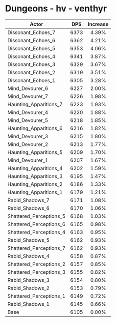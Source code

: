 # Dungeons - hv - venthyr
| Actor | DPS | Increase |
|---|:---:|:---:|
|Dissonant_Echoes_7|6373|4.39%|
|Dissonant_Echoes_6|6362|4.21%|
|Dissonant_Echoes_5|6353|4.06%|
|Dissonant_Echoes_4|6341|3.87%|
|Dissonant_Echoes_3|6329|3.67%|
|Dissonant_Echoes_2|6319|3.51%|
|Dissonant_Echoes_1|6305|3.28%|
|Mind_Devourer_6|6227|2.00%|
|Mind_Devourer_7|6226|1.98%|
|Haunting_Apparitions_7|6223|1.93%|
|Mind_Devourer_4|6220|1.88%|
|Mind_Devourer_5|6218|1.85%|
|Haunting_Apparitions_6|6216|1.82%|
|Mind_Devourer_3|6215|1.80%|
|Mind_Devourer_2|6213|1.77%|
|Haunting_Apparitions_5|6209|1.70%|
|Mind_Devourer_1|6207|1.67%|
|Haunting_Apparitions_4|6202|1.59%|
|Haunting_Apparitions_3|6195|1.47%|
|Haunting_Apparitions_2|6186|1.33%|
|Haunting_Apparitions_1|6179|1.21%|
|Rabid_Shadows_7|6171|1.08%|
|Rabid_Shadows_6|6170|1.06%|
|Shattered_Perceptions_5|6168|1.03%|
|Shattered_Perceptions_6|6165|0.98%|
|Shattered_Perceptions_4|6163|0.95%|
|Rabid_Shadows_5|6162|0.93%|
|Shattered_Perceptions_7|6162|0.93%|
|Rabid_Shadows_4|6158|0.87%|
|Shattered_Perceptions_2|6157|0.85%|
|Shattered_Perceptions_3|6155|0.82%|
|Rabid_Shadows_3|6154|0.80%|
|Rabid_Shadows_2|6153|0.79%|
|Shattered_Perceptions_1|6149|0.72%|
|Rabid_Shadows_1|6145|0.66%|
|Base|6105|0.00%|
